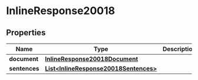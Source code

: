 

# InlineResponse20018

## Properties

Name | Type | Description | Notes
------------ | ------------- | ------------- | -------------
**document** | [**InlineResponse20018Document**](InlineResponse20018Document.md) |  |  [optional]
**sentences** | [**List&lt;InlineResponse20018Sentences&gt;**](InlineResponse20018Sentences.md) |  |  [optional]




